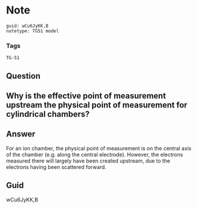 # Note
```
guid: wCu6JyKK,B
notetype: TG51 model
```

### Tags
```
TG-51
```

## Question
<h2>Why is the effective point of measurement upstream the physical point of measurement for cylindrical chambers?</h2>

## Answer
<section>
<p>For an ion chamber, the physical point of measurement is on the central axis of the chamber (e.g. along the central electrode). However, the electrons measured there will largely have been created upstream, due to the electrons having been scattered forward.</p>
</section>

## Guid
wCu6JyKK,B
